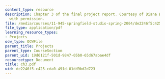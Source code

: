 ```yaml
---
content_type: resource
description: Chapter 3 of the final project report. Courtesy of Diana Bernal. Used
  with permission.
file: /media/courses/11-945-springfield-studio-spring-2004/de2246f5c425cda0491d01dd9bd2d723_ch3.pdf
file_type: application/pdf
learning_resource_types:
- Projects
ocw_type: OCWFile
parent_title: Projects
parent_type: CourseSection
parent_uid: 19d6121f-501d-9847-05b0-65d67abae4df
resourcetype: Document
title: ch3.pdf
uid: de2246f5-c425-cda0-491d-01dd9bd2d723
---
```

